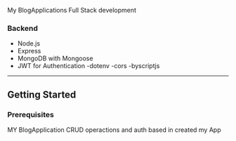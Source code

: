 My BlogApplications Full Stack development



### Backend
- Node.js
- Express
- MongoDB with Mongoose
- JWT for Authentication
-dotenv
-cors
-byscriptjs


---

## Getting Started

### Prerequisites

MY BlogApplication CRUD operactions and auth based in created my App


